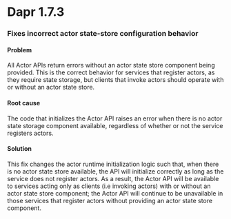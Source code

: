 # Dapr 1.7.3

### Fixes incorrect actor state-store configuration behavior

#### Problem

All Actor APIs return errors without an actor state store component being provided. This is the correct behavior for services that register actors, as they require state storage, but clients that invoke actors should operate with or without an actor state store. 

#### Root cause

The code that initializes the Actor API raises an error when there is no actor state storage component available, regardless of whether or not the service
registers actors. 

#### Solution

This fix changes the actor runtime initialization logic such that, when there is no actor state store available, the API will initialize correctly as long as the service does not register actors. As a result, the Actor API will be available to services acting only as clients (i.e invoking actors) with or without an actor state store component; the Actor API will continue to be unavailable in those services that register actors without providing an actor state store component.
